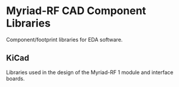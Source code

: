 # Myriad-RF CAD Component Libraries

Component/footprint libraries for EDA software.

## KiCad

Libraries used in the design of the Myriad-RF 1 module and interface boards.
